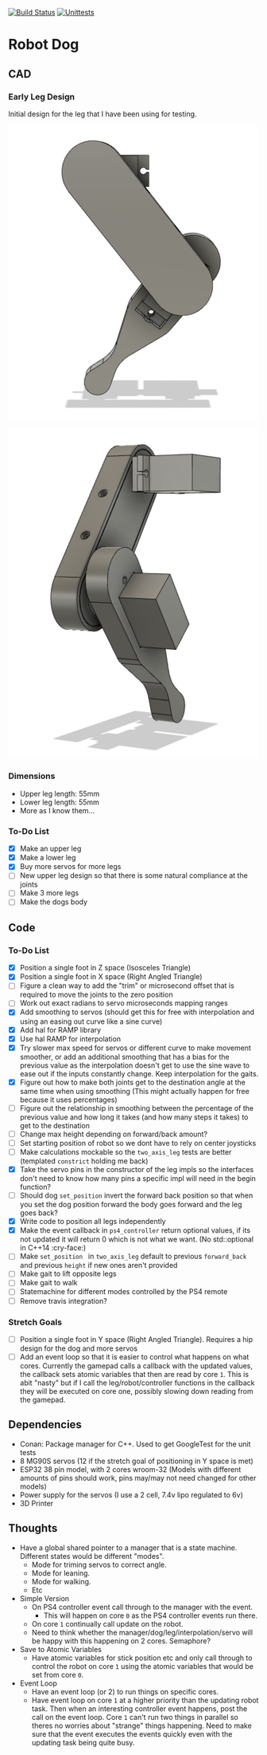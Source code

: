 [![Build Status](https://app.travis-ci.com/av4625/robot_dog.svg?branch=master)](https://app.travis-ci.com/av4625/robot_dog)
[![Unittests](https://github.com/av4625/robot_dog/actions/workflows/unittests.yml/badge.svg)](https://github.com/av4625/robot_dog/actions/workflows/unittests.yml)

# Robot Dog

## CAD

### Early Leg Design

Initial design for the leg that I have been using for testing.

![Leg Front](/images/leg_front.png "Leg Front")

![Leg Back](/images/leg_back.png "Leg Back")

### Dimensions
* Upper leg length: 55mm
* Lower leg length: 55mm
* More as I know them...

### To-Do List
- [x] Make an upper leg
- [x] Make a lower leg
- [x] Buy more servos for more legs
- [ ] New upper leg design so that there is some natural compliance at the
joints
- [ ] Make 3 more legs
- [ ] Make the dogs body

## Code

### To-Do List
- [x] Position a single foot in Z space (Isosceles Triangle)
- [x] Position a single foot in X space (Right Angled Triangle)
- [ ] Figure a clean way to add the "trim" or microsecond offset that is
required to move the joints to the zero position
- [ ] Work out exact radians to servo microseconds mapping ranges
- [x] Add smoothing to servos (should get this for free with interpolation and
using an easing out curve like a sine curve)
- [x] Add hal for RAMP library
- [x] Use hal RAMP for interpolation
- [x] Try slower max speed for servos or different curve to make movement
smoother, or add an additional smoothing that has a bias for the previous value
as the interpolation doesn't get to use the sine wave to ease out if the inputs
constantly change. Keep interpolation for the gaits.
- [x] Figure out how to make both joints get to the destination angle at the
same time when using smoothing (This might actually happen for free because it
uses percentages)
- [ ] Figure out the relationship in smoothing between the percentage of the
previous value and how long it takes (and how many steps it takes) to get to the
destination
- [ ] Change max height depending on forward/back amount?
- [ ] Set starting position of robot so we dont have to rely on center joysticks
- [ ] Make calculations mockable so the `two_axis_leg` tests are better
(templated `constrict` holding me back)
- [x] Take the servo pins in the constructor of the leg impls so the interfaces
don't need to know how many pins a specific impl will need in
the begin function?
- [ ] Should dog `set_position` invert the forward back position so that when
you set the dog position forward the body goes forward and the leg goes back?
- [x] Write code to position all legs independently
- [x] Make the event callback in `ps4_controller` return optional values, if its
not updated it will return 0 which is not what we want. (No std::optional in
C++14 :cry-face:)
- [ ] Make `set_position ` in `two_axis_leg` default to previous `forward_back`
and previous `height` if new ones aren't provided
- [ ] Make gait to lift opposite legs
- [ ] Make gait to walk
- [ ] Statemachine for different modes controlled by the PS4 remote
- [ ] Remove travis integration?

### Stretch Goals
- [ ] Position a single foot in Y space (Right Angled Triangle). Requires a hip
design for the dog and more servos
- [ ] Add an event loop so that it is easier to control what happens on what
cores. Currently the gamepad calls a callback with the updated values, the
callback sets atomic variables that then are read by core `1`. This is abit
"nasty" but if I call the leg/robot/controller functions in the callback they
will be executed on core one, possibly slowing down reading from the gamepad.

## Dependencies
* Conan: Package manager for C++. Used to get GoogleTest for the unit tests
* 8 MG90S servos (12 if the stretch goal of positioning in Y space is met)
* ESP32 38 pin model, with 2 cores wroom-32 (Models with different amounts of
pins should work, pins may/may not need changed
for other models)
* Power supply for the servos (I use a 2 cell, 7.4v lipo regulated to 6v)
* 3D Printer

## Thoughts
* Have a global shared pointer to a manager that is a state machine. Different
states would be different "modes".
    * Mode for triming servos to correct angle.
    * Mode for leaning.
    * Mode for walking.
    * Etc
* Simple Version
    * On PS4 controller event call through to the manager with the event.
        * This will happen on core `0` as the PS4 controller events run there.
    * On core `1` continually call update on the robot.
    * Need to think whether the manager/dog/leg/interpolation/servo will be
    happy with this happening on 2 cores. Semaphore?
* Save to Atomic Variables
    * Have atomic variables for stick position etc and only call through to
    control the robot on core `1` using the atomic variables that would be set
    from core `0`.
* Event Loop
    * Have an event loop (or 2) to run things on specific cores.
    * Have event loop on core `1` at a higher priority than the updating robot
    task. Then when an interesting controller event happens, post the call on
    the event loop. Core `1` can't run two things in parallel so theres no
    worries about "strange" things happening. Need to make sure that the event
    executes the events quickly even with the updating task being quite busy.
